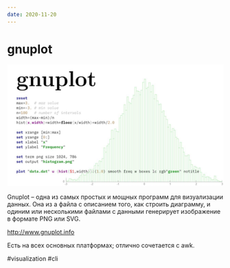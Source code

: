 ```yaml
---
date: 2020-11-20
---
```


# gnuplot

![Gnuplot demo](gnuplot.jpeg "Gnuplot demo")

Gnuplot – одна из самых простых и мощных программ для визуализации данных.
Она из а файла с описанием того, как строить диаграмму, и одиним или несколькими файлами с данными генерирует изображение в формате PNG или SVG.

http://www.gnuplot.info

Есть на всех основных платформах; отлично сочетается с awk.

#visualization #cli
